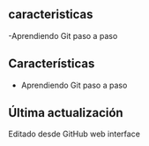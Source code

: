## caracteristicas
-Aprendiendo Git paso a paso

## Características
- Aprendiendo Git paso a paso
## Última actualización
Editado desde GitHub web interface
